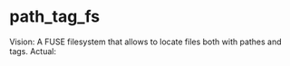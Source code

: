 # path_tag_fs
Vision: A FUSE filesystem that allows to locate files both with pathes and tags. Actual:
